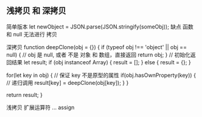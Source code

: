 ## 浅拷贝 和 深拷贝

简单版本 let newObject = JSON.parse(JSON.stringify(someObj));
缺点 函数 和 null 无法进行 拷贝

深拷贝
function deepClone(obj = {}) {
  if (typeof obj !== 'object' || obj == null) {
    // obj 是 null, 或者 不是 对象 和 数组，直接返回
    return obj;
  }
  // 初始化返回结果
  let result;
  if (obj instanceof Array) {
    result = [];
  } else {
    result = {};
  }

  for(let key in obj) {
    // 保证 key 不是原型的属性
    if(obj.hasOwnProperty(key)) {
      // 递归调用
      result[key] = deepClone(obj[key]);
    }
  }

  return result;
}



浅拷贝
扩展运算符 ... assign

